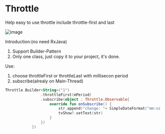 # Throttle
Help easy to use throttle include throttle-first and last

![image](https://github.com/adam0806/Throttle/blob/master/throttle_demo_small.gif)

Introduction:(no need RxJava)
1. Support Builder-Pattern
2. Only one class, just copy it to your project, it's done.

Use:
1. choose throttleFirst or throttleLast with millisecon period
2. subscribe(alrealy on Main-Thread)

```Kotlin
Throttle.Builder<String>("1")
                .throttleFirst(mPeriod)
                .subscribe(object : Throttle.Observable{
                    override fun onSubscribe() {
                        str.append("change: "+ SimpleDateFormat("mm:ss:SSS").format(Date(System.currentTimeMillis())) +"\n")
                        tvShow?.setText(str)
                    }
                })
            })
```
